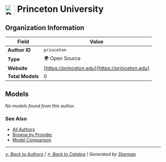 # <img src="https://raw.githubusercontent.com/agentstation/starmap/master/internal/embedded/logos/princeton.svg" alt="Princeton University" width="32" height="32" style="vertical-align: middle;"> Princeton University
  
  
  
## Organization Information
  
| Field | Value |
|---------|---------|
| **Author ID** | `princeton` |
| **Type** | 🌍 Open Source |
| **Website** | [https://princeton.edu](https://princeton.edu) |
| **Total Models** | 0 |

  
## Models
  
*No models found from this author.*
  
### See Also
  
- [All Authors](../)
- [Browse by Provider](../../providers/)
- [Model Comparison](../../models/)
  
---
*_[← Back to Authors](../) | [← Back to Catalog](../../) | Generated by [Starmap](https://github.com/agentstation/starmap)_*